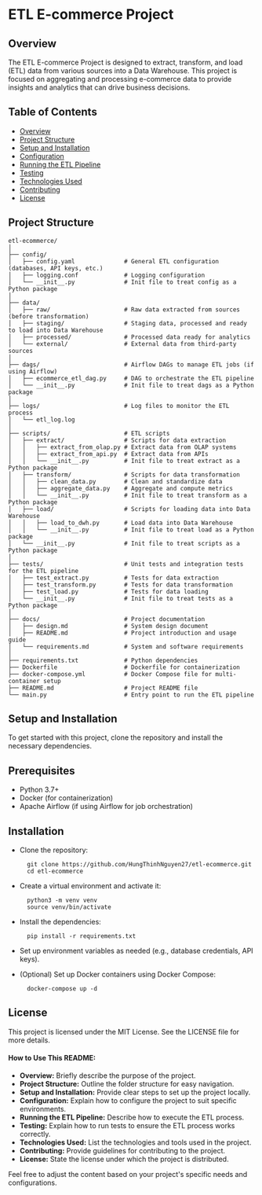 # ETL E-commerce Project

## Overview

The ETL E-commerce Project is designed to extract, transform, and load (ETL) data from various sources into a Data Warehouse. This project is focused on aggregating and processing e-commerce data to provide insights and analytics that can drive business decisions.

## Table of Contents

- [Overview](#overview)
- [Project Structure](#project-structure)
- [Setup and Installation](#setup-and-installation)
- [Configuration](#configuration)
- [Running the ETL Pipeline](#running-the-etl-pipeline)
- [Testing](#testing)
- [Technologies Used](#technologies-used)
- [Contributing](#contributing)
- [License](#license)

## Project Structure

```plaintext
etl-ecommerce/
│
├── config/
│   ├── config.yaml              # General ETL configuration (databases, API keys, etc.)
│   ├── logging.conf             # Logging configuration
│   └── __init__.py              # Init file to treat config as a Python package
│
├── data/
│   ├── raw/                     # Raw data extracted from sources (before transformation)
│   ├── staging/                 # Staging data, processed and ready to load into Data Warehouse
│   ├── processed/               # Processed data ready for analytics
│   └── external/                # External data from third-party sources
│
├── dags/                        # Airflow DAGs to manage ETL jobs (if using Airflow)
│   ├── ecommerce_etl_dag.py     # DAG to orchestrate the ETL pipeline
│   └── __init__.py              # Init file to treat dags as a Python package
│
├── logs/                        # Log files to monitor the ETL process
│   └── etl_log.log
│
├── scripts/                     # ETL scripts
│   ├── extract/                 # Scripts for data extraction
│   │   ├── extract_from_olap.py # Extract data from OLAP systems
│   │   ├── extract_from_api.py  # Extract data from APIs
│   │   └── __init__.py          # Init file to treat extract as a Python package
│   ├── transform/               # Scripts for data transformation
│   │   ├── clean_data.py        # Clean and standardize data
│   │   ├── aggregate_data.py    # Aggregate and compute metrics
│   │   └── __init__.py          # Init file to treat transform as a Python package
│   ├── load/                    # Scripts for loading data into Data Warehouse
│   │   ├── load_to_dwh.py       # Load data into Data Warehouse
│   │   └── __init__.py          # Init file to treat load as a Python package
│   └── __init__.py              # Init file to treat scripts as a Python package
│
├── tests/                       # Unit tests and integration tests for the ETL pipeline
│   ├── test_extract.py          # Tests for data extraction
│   ├── test_transform.py        # Tests for data transformation
│   ├── test_load.py             # Tests for data loading
│   └── __init__.py              # Init file to treat tests as a Python package
│
├── docs/                        # Project documentation
│   ├── design.md                # System design document
│   ├── README.md                # Project introduction and usage guide
│   └── requirements.md          # System and software requirements
│
├── requirements.txt             # Python dependencies
├── Dockerfile                   # Dockerfile for containerization
├── docker-compose.yml           # Docker Compose file for multi-container setup
├── README.md                    # Project README file
└── main.py                      # Entry point to run the ETL pipeline
```

## Setup and Installation
To get started with this project, clone the repository and install the necessary dependencies.

## Prerequisites
- Python 3.7+
- Docker (for containerization)
- Apache Airflow (if using Airflow for job orchestration)

## Installation
- Clone the repository:



        git clone https://github.com/HungThinhNguyen27/etl-ecommerce.git
        cd etl-ecommerce

- Create a virtual environment and activate it:

        python3 -m venv venv
        source venv/bin/activate

- Install the dependencies:

        pip install -r requirements.txt

- Set up environment variables as needed (e.g., database credentials, API keys).

- (Optional) Set up Docker containers using Docker Compose:

        docker-compose up -d


## License
This project is licensed under the MIT License. See the LICENSE file for more details.


#### **How to Use This README:**
- **Overview:** Briefly describe the purpose of the project.
- **Project Structure:** Outline the folder structure for easy navigation.
- **Setup and Installation:** Provide clear steps to set up the project locally.
- **Configuration:** Explain how to configure the project to suit specific environments.
- **Running the ETL Pipeline:** Describe how to execute the ETL process.
- **Testing:** Explain how to run tests to ensure the ETL process works correctly.
- **Technologies Used:** List the technologies and tools used in the project.
- **Contributing:** Provide guidelines for contributing to the project.
- **License:** State the license under which the project is distributed.

Feel free to adjust the content based on your project's specific needs and configurations.
